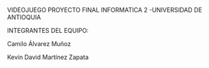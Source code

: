 VIDEOJUEGO PROYECTO FINAL INFORMATICA 2
-UNIVERSIDAD DE ANTIOQUIA

INTEGRANTES DEL EQUIPO:

Camilo Álvarez Muñoz

Kevin David Martínez Zapata

